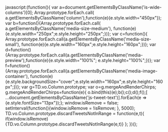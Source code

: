 javascript:(function(){ var a=document.getElementsByClassName('is-wide-columns')[0]; Array.prototype.forEach.call( a.getElementsByClassName('column'),function(e){e.style.width="450px"}); var b=function(){Array.prototype.forEach.call( a.getElementsByClassName('media-size-medium'), function(e){e.style.width="250px";e.style.height="250px";})}; var c=function(){ Array.prototype.forEach.call(a.getElementsByClassName('media-size-small'), function(e){e.style.width="160px";e.style.height="160px";})}; var d=function(){Array.prototype.forEach.call(a.getElementsByClassName('media-preview'),function(e){e.style.width="100%"; e.style.height="100%";})}; var f=function(){Array.prototype.forEach.call(a.getElementsByClassName('media-image-container'), function(e){e.style.backgroundSize="cover";e.style.width="160px";e.style.height="160px";})}; var g=TD.vo.Column.prototype; var o=g.mergeAndRenderChirps; g.mergeAndRenderChirps=function(e){ o.bind(this)(e);b();c();d();f();[ ...document.getElementsByClassName('js-tweet-text')].forEach(e => {e.style.fontSize="13px"});}; window.isRemove = false; setInterval(function(){window.isRemove = !isRemove; }, 5000); TD.vo.Column.prototype.discardTweetsNotInRange = function(e,t){ if(window.isRemove){TD.vo.Column.prototype.discardTweetsNotInRange(e,t)} }; })();
